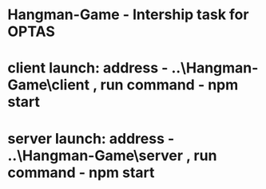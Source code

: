 # Hangman-Game - Intership task for OPTAS

# client launch:  address - ..\Hangman-Game\client , run command - npm start
# server launch:  address - ..\Hangman-Game\server , run command - npm start

